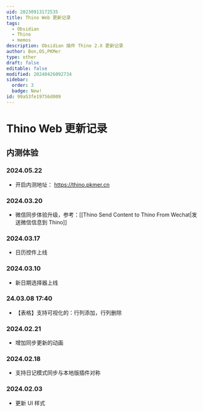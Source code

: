 ```yaml
---
uid: 20230913172535
title: Thino Web 更新记录
tags:
  - Obsidian
  - Thino
  - memos
description: Obsidian 插件 Thino 2.X 更新记录
author: Bon,OS,PKMer
type: other
draft: false
editable: false
modified: 20240426092734
sidebar:
  order: 3
  badge: New!
id: 99a53fe19756d009
---
```


# Thino Web 更新记录

## 内测体验

### 2024.05.22

- 开启内测地址： <https://thino.pkmer.cn>

### 2024.03.20

- 微信同步体验升级，参考：[[Thino Send Content to Thino From Wechat|发送微信信息到 Thino]]

### 2024.03.17

- 日历控件上线

### 2024.03.10

- 新日期选择器上线

### 24.03.08 17:40

- 【表格】支持可视化的：行列添加，行列删除

### 2024.02.21

- 增加同步更新的动画

### 2024.02.18

- 支持日记模式同步与本地版插件对称

### 2024.02.03

- 更新 UI 样式